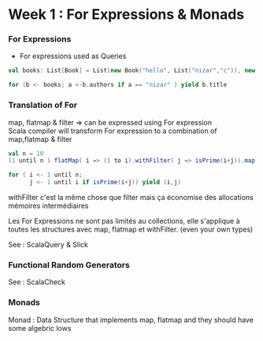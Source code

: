 # Week 1 : For Expressions & Monads
### For Expressions
- For expressions used as Queries

```scala
val books: List[Book] = List(new Book("hello", List("nizar","c")), new Book("test", List("a","b")))

for (b <- books; a <-b.authors if a == "nizar" ) yield b.title
```
### Translation of For

map, flatmap & filter => can be expressed using For expression  
Scala compiler will transform For expression to a combination of map,flatmap & filter

```scala
val n = 10
(1 until n ) flatMap( i => (1 to i).withFilter( j => isPrime(i+j)).map(j => (i,j)))

for ( i <- 1 until n;
      j <- 1 until i if isPrime(i+j)) yield (i,j)
```

withFilter c'est la même chose que filter mais ça économise des allocations mémoires intermédiaires  

Les For Expressions ne sont pas limités au collections, elle s'applique à toutes les structures avec map, flatmap et withFilter. (even your own types)

See : ScalaQuery & Slick

### Functional Random Generators
See : ScalaCheck

### Monads

Monad : Data Structure that implements map, flatmap and they should have some algebric lows 
